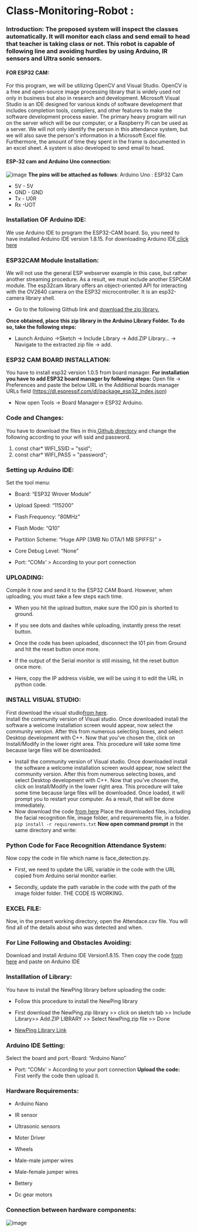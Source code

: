 # Class-Monitoring-Robot :
### Introduction:                                                                                                                                                         The proposed system will inspect the classes automatically. It will monitor each class and send email to head that teacher is taking class or not. This robot is capable of following line and avoiding hurdles by using Arduino, IR sensors and Ultra sonic sensors. 
#### FOR ESP32 CAM:
For this program, we will be utilizing OpenCV and Visual Studio. OpenCV is a free and open-source image processing library that is widely used not only in business but also in research and development. Microsoft Visual Studio is an IDE designed for various kinds of software development that includes completion tools, compilers, and other features to make the software development process easier.
                The primary heavy program will run on the server which will be our computer, or a Raspberry Pi can be used as a server. We will not only identify the person in this attendance system, but we will also save the person's information in a Microsoft Excel file. Furthermore, the amount of time they spent in the frame is documented in an excel sheet. A system is also developed to send email to head.
#### ESP-32 cam and Arduino Uno connection:
 ![image](https://user-images.githubusercontent.com/126508260/222667320-e4edce56-a2a7-4907-90cb-93de74a3fcb7.png)
**The pins will be attached as follows**:
Arduino Uno   :	ESP32 Cam
- 5V	            - 5V
- GND	           - GND
- Tx	           - U0R
- Rx	            -UOT
	
### Installation OF Arduino IDE:
We use Arduino IDE to program the ESP32-CAM board. So, you need to have installed Arduino IDE version 1.8.15.
 For downloading Arduino IDE[ click here](https://www.filehorse.com/download-arduino/61669/download/#google_vignette) 
### ESP32CAM Module Installation:
We will not use the general ESP webserver example in this case, but rather another streaming procedure. As a result, we must include another ESPCAM module. The esp32cam library offers an object-oriented API for interacting with the OV2640 camera on the ESP32 microcontroller. It is an esp32-camera library shell.
- Go to the following Github link and  [download the zip library.]( https://github.com/yoursunny/esp32cam)
 
**Once obtained, place this zip library in the Arduino Library Folder. To do so, take the following steps:**
- Launch Arduino ->Sketch -> Include Library -> Add.ZIP Library... -> Navigate to the extracted zip file -> add.
### ESP32 CAM BOARD INSTALLATION:
 You have to install esp32 version 1.0.5 from board manager.
**For installation you have to add ESP32 board manager by following steps:**
 Open file -> Preferences and paste the below URL in the Additional boards manager URLs field 
(https://dl.espressif.com/dl/package_esp32_index.json)                                                                                                                     
- Now open Tools -> Board Manager-> ESP32 Arduino.
### Code and Changes:                                                                                                                                                                              
You have to download the files in this[ Github directory](https://github.com/SaniaZahra08/Class-Monitoring-Robot) and change the following according to your wifi ssid and password.
1. const char* WIFI_SSID = "ssid"; 
2. const char* WIFI_PASS = "password";
### Setting up Arduino IDE:                                                                                                                                                                                   
 Set the tool menu:
- Board: “ESP32 Wrover Module” 
* Upload Speed: “115200” 
- Flash Frequency: “80MHz” 
* Flash Mode: “Q10” 
- Partition Scheme: “Huge APP (3MB No OTA/1 MB SPIFFS)” >
* Core Debug Level: “None” 
- Port: “COMx’ > According to your port connection
 ### UPLOADING:                                                                                                                                                                           
Compile it now and send it to the ESP32 CAM Board. However, when uploading, you must take a few steps each time.
- When you hit the upload button, make sure the IO0 pin is shorted to ground.
* If you see dots and dashes while uploading, instantly press the reset button.
- Once the code has been uploaded, disconnect the I01 pin from Ground and hit the reset button once more.
* If the output of the Serial monitor is still missing, hit the reset button once more.
- Here, copy the IP address visible, we will be using it to edit the URL in python code.                                                                                    
 ### INSTALL VISUAL STUDIO:             
  First download the visual studio[from here](https://visualstudio).   
Install the community version of Visual studio. Once downloaded install the software a welcome installation screen would appear, now select the community version. After this from numerous selecting boxes, and select Desktop development with C++. Now that you've chosen the, click on Install/Modify in the lower right area. This procedure will take some time because large files will be downloaded.
- Install the community version of Visual studio. Once downloaded install the software a welcome installation screen would appear, now select the community version. After this from numerous selecting boxes, and select Desktop development with C++. Now that you've chosen the, click on Install/Modify in the lower right area. This procedure will take some time because large files will be downloaded.
Once loaded, it will prompt you to restart your computer. As a result, that will be done immediately.
- Now download the code [from here](https://github.com/SaniaZahra08/Class-Monitoring-Robot) 
Place the downloaded files, including the facial recognition file, image folder, and requirements file, in a folder.
`pip install -r requirements.txt`
 **Now open command prompt** in the same directory and write:                                                                                                            
### Python Code for Face Recognition Attendance System: 
Now copy the code in file which name is face_detection.py.
- First, we need to update the URL variable in the code with the URL copied from Arduino serial monitor earlier.
* Secondly, update the path variable in the code with the path of the image folder folder.
THE CODE IS WORKING.
### EXCEL FILE:
Now, in the present working directory, open the Attendace.csv file. You will find all of the details about who was detected and when. 
### For Line Following and Obstacles Avoiding: 
Download and install Arduino IDE Version1.8.15. Then copy the code [ from here](https://github.com/SaniaZahra08/Class-Monitoring-Robot)  and paste on Arduino IDE
### Installlation of Library:
You have to install the NewPing library before uploading the code:                                                                                                     
- Follow this procedure to install the NewPing library                                       
* First download the NewPing.zip library >>      click on sketch tab >> Include Library>> Add.ZIP LIBRARY >> Select NewPing.zip file >> Done
- [NewPing Library Link ]( https://github.com/eliteio/Arduino_New_Ping)  
### Arduino IDE Setting:  
Select the board and port.-Board: “Arduino Nano”
* Port: “COMx’ > According to your port connection
**Upload the code:**                                                                                                                                                      First verify the code then upload it.
### Hardware Requirements:
- Arduino Nano
* IR sensor
- Ultrasonic sensors
* Moter Driver
- Wheels
* Male-male jumper wires                                                                                                           
- Male-female jumper wires    
 * Bettery                                                                                                                                                        
 - Dc gear motors                                                                                                                             
### Connection between hardware components: 
 ![image](https://user-images.githubusercontent.com/126508260/222678305-2087572a-d243-4bb4-858c-62de77560120.png)
